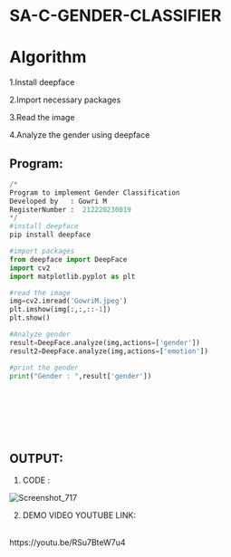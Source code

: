 # SA-C-GENDER-CLASSIFIER
# Algorithm
1.Install deepface

2.Import necessary packages

3.Read the image

4.Analyze the gender using deepface

## Program:
```python
/*
Program to implement Gender Classification
Developed by   : Gowri M
RegisterNumber :  212220230019
*/
#install deepface
pip install deepface

#import packages
from deepface import DeepFace
import cv2
import matplotlib.pyplot as plt

#read the image
img=cv2.imread('GowriM.jpeg')
plt.imshow(img[:,:,::-1])
plt.show()

#Analyze gender
result=DeepFace.analyze(img,actions=['gender'])
result2=DeepFace.analyze(img,actions=['emotion'])

#print the gender
print("Gender : ",result['gender'])



```
</br>
</br>
</br>
</br>

## OUTPUT:

1. CODE :

![Screenshot_717](https://user-images.githubusercontent.com/75235455/172542071-27da5290-1b11-47dd-858a-a8b410c703c1.png)

2. DEMO VIDEO YOUTUBE LINK:
</br>
   https://youtu.be/RSu7BteW7u4
